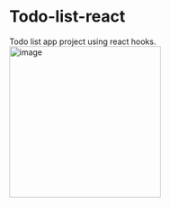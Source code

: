 # Todo-list-react
Todo list app project using react hooks.
<img width="269" alt="image" src="https://github.com/pranjalp31/Todo-list-react/assets/102456855/f6f090ef-5176-4e5a-b6da-4098f280d454">
